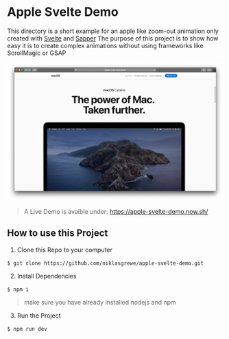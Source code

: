 # Apple Svelte Demo

This directory is a short example for an apple like zoom-out animation only created with [Svelte](https://svelte.dev/) and [Sapper](https://sapper.svelte.dev/)
The purpose of this project is to show how easy it is to create complex animations without using frameworks like ScrollMagic or GSAP

![](/static/img/project-image.png)

> A Live Demo is avaible under: https://apple-svelte-demo.now.sh/

## How to use this Project

1. Clone this Repo to your computer

```shell
$ git clone https://github.com/niklasgrewe/apple-svelte-demo.git
```

2. Install Dependencies

```shell
$ npm i
```

> make sure you have already installed nodejs and npm

3. Run the Project

```shell
$ npm run dev
```


